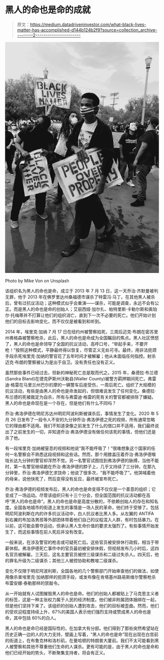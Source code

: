 # 黑人的命也是命的成就

> 原文：<https://medium.datadriveninvestor.com/what-black-lives-matter-has-accomplished-d144b124b2f9?source=collection_archive---------2----------------------->

![](img/4557f70927071163a4b9788b95af5191.png)

Photo by Mike Von on Unsplash

该组织名为黑人的命也是命，成立于 2013 年 7 月 13 日，这一天乔治·齐默曼被判无罪，他于 2013 年在佛罗里达州桑福德市谋杀了特雷冯·马丁。在其他黑人被杀后，曾有过抗议活动；这种模式似乎会重演——谋杀，可能是调查，永远不会有公正。而是黑人的命也是命的创始人；艾丽西娅·加尔扎、帕特里斯·卡勒尔斯和奥珀尔·托梅蒂并不打算让他们的组织消亡，直到下一次不必要的死亡。他们开始计划他们的目标去影响变化，而不仅仅是被看到和听到。

2014 年，埃里克·加纳 7 月 17 日在纽约州被警察掐死，三周后迈克·布朗在密苏里州弗格森被警察枪杀，此后，黑人的命也是命成为全国瞩目的焦点。黑人社区愤怒了，黑人的命也是命领导了全国的抗议活动，高呼口号，“举起手来，不要开枪！”按照这种模式，平静最终得以恢复，尽管正义无处可寻。最终，用非法扼颈手段杀死埃里克·加纳的警官花了五年时间才被解雇；他从未面临任何指控。射杀迈克·布朗的警察被认为是出于自卫。没有责任也没有正义。

虽然那些事件已经过去，但新的神秘死亡总是取而代之。2015 年，桑德拉·布兰德(Sandra Bland)在德克萨斯州沃勒县(Waller County)被警方羁押期间死亡。弗雷迪·格雷在马里兰州巴尔的摩的一辆警车后座受伤，一周后死亡。组织了大规模的抗议活动，有些是由黑人的命也是命发起的，但很难说发生了任何变化。桑德拉·布兰德的死被裁定为自杀，所有与弗雷迪·格雷的死有关的警官都被排除了嫌疑。黑人的命也是命现在是一个存在，但是他们有什么不同吗？

乔治·弗洛伊德在明尼苏达州明尼阿波利斯被谋杀后，事情发生了变化。2020 年 5 月 26 日发布了一段令人不安的九分钟乔治·弗洛伊德之死的视频，所有通常忽略它的理由都不适用。我们不知道录像之前发生了什么的借口并不适用，我们最终说出了之前发生的一切，并知道乔治·弗洛伊德没有做任何该死的事情，但他们还是杀了他。

有一段埃里克·加纳被窒息的视频和他说“我不能呼吸了！”很难想象这个国家的任何一名警察会不熟悉这段视频和这些话。然而，那个用膝盖压着乔治·弗洛伊德喉咙长达九分钟的警官却浑然不觉。另一名警官试图找到弗洛伊德的脉搏，当他不能时，第一名警官继续跪在乔治·弗洛伊德的脖子上，几乎又持续了三分钟。在那九分钟里，乔治·弗洛伊德乞求饶命；他说了很多次，“我不能呼吸了”。他哭喊着他的母亲，说他快死了，然后变得没有反应，最终被宣布死亡。

乔治·弗洛伊德的视频发布后，黑人的命也是命变得不仅仅是一个善意的组织；它变成了一场运动。尽管该组织只有十三个分会，但全国范围的抗议活动都在高呼“黑人的命也是命”。黑人的命也是命是高度分散的，不依赖创始人的存在和知名度。全国各地城市的街道上发生的事情是一场人民的革命，他们终于受够了。包括明尼阿波利斯在内的许多抗议活动中，白人抗议者比黑人多。从左翼的 ANTIFA 到右翼的布加洛男孩等外部团体带着他们自己的议程混入人群，有时包括暴力。在以前，这可能会篡夺运动，但承认黑人生命价值的要求太强烈了。有些事情开始发生了，而这些事情在前人死后并没有改变。

一般来说，在涉及警官的枪击或可疑死亡后。这些官员被安排休行政假，相当于带薪休假。弗洛伊德死亡事件中的官员最初被安排休假，但视频发布几小时后，这四名官员被解雇。三天后，这名主要官员被控三级谋杀和二级过失杀人。四天后，他的罪名升级为二级谋杀；其他三人被控协助和教唆二级谋杀。

变化不仅限于明尼阿波利斯，全国各地的几个警察部门开始审查他们的做法，如使用像杀害埃里克·加纳那样的扼颈手段，或发布像在肯塔基州路易斯维尔警察枪杀布雷安娜·泰勒那样的禁敲令。

从一开始就有人试图摧毁黑人的命也是命。他们的创始人都被贴上了马克思主义者的标签，这是一种主张权力属于人民的经济制度。他们被非附属团体捆绑在一起，但是他们坚持下来了。该组织的创始人遭到攻击，他们的目标被歪曲。然而，他们的受欢迎程度持续上升，67%的美国人表示他们强烈支持或赞成黑人的命也是命，其中包括 60%的白人。

黑人的命也是命已经是国际性的，在加拿大有分部。他们得到了那些突然希望站在历史正确一边的人的大力支持，壁画上写着，“黑人的命也是命”现在出现在白宫前的街道上，在布鲁克林和洛杉矶，在曼哈顿的特朗普大厦前。我们不太可能看到黑人被警察和其他不尊重他们生命的人谋杀。更有可能的是，由于黑人的命也是命和他们已经开始的势头，不断聚集支持者，将会有正义。